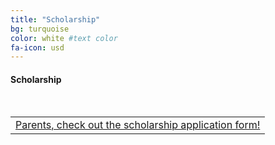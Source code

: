 ```yaml
---
title: "Scholarship"
bg: turquoise
color: white #text color
fa-icon: usd
---
```


#### Scholarship 
<!--Parents, check out the scholarship form!-->

&nbsp;

<table>
  <tr>
    <td><a href="#" id="show_21">Parents, check out the scholarship application form!</a>
      <div id="extra_21" style="display: none;">
        <iframe src="http://docs.google.com/gview?url=http://sciencediscovery.colorado.edu/wp-content/uploads/2013/03/Scholarship-Application-UPDATED-FINAL-WITH-FIELDS.pdf&embedded=true"></iframe>
    </td>
  </tr>
  </table>

<!--[Scholarship Application](http://sciencediscovery.colorado.edu/wp-content/uploads/2013/03/Scholarship-Application-UPDATED-FINAL-WITH-FIELDS.pdf "Scholarship Application")-->

